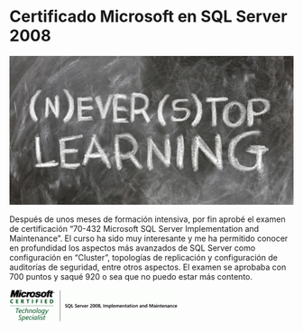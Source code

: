 # Certificado Microsoft en SQL Server 2008

![Image Google](adult-education-3258944_1280.jpg)

Después de unos meses de formación intensiva, por fin aprobé el examen de certificación “70-432 Microsoft SQL Server Implementation and Maintenance”. El curso ha sido muy interesante y me ha permitido conocer en profundidad los aspectos más avanzados de SQL Server como configuración en “Cluster”, topologías de replicación y configuración de auditorías de seguridad, entre otros aspectos. El examen se aprobaba con 700 puntos y saqué 920 o sea que no puedo estar más contento.

![Image Google](sqlserver.gif)
